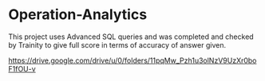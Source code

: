 # Operation-Analytics
This project uses Advanced SQL queries and was completed and checked by Trainity to give full score in terms of accuracy of answer given.

https://drive.google.com/drive/u/0/folders/11pqMw_Pzh1u3olNzV9UzXr0boF1fOU-v
